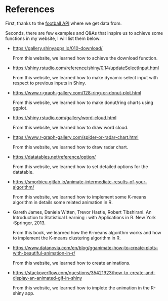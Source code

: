 # References

First, thanks to the [football API](https://www.api-football.com/) where we get
data from.

Seconds, there are few examples and Q&As that inspire us to achieve some 
functions in my website, I will list them below:

- https://gallery.shinyapps.io/010-download/

  From this website, we learned how to achieve the download function.

- https://shiny.rstudio.com/reference/shiny/0.14/updateSelectInput.html
  
  From this website, we learned how to make dynamic select input with respect to
  previous inputs in Shiny. 
  
- https://www.r-graph-gallery.com/128-ring-or-donut-plot.html

  From this website, we learned how to make donut/ring charts using ggplot. 

- https://shiny.rstudio.com/gallery/word-cloud.html
  
  From this website, we learned how to draw word cloud.

- https://www.r-graph-gallery.com/spider-or-radar-chart.html
  
  From this website, we learned how to draw radar chart.
  
- https://datatables.net/reference/option/
  
  From this website, we learned how to set detailed options for the datatable.  
  
- https://smorbieu.gitlab.io/animate-intermediate-results-of-your-algorithm/
  
  From this website, we learned how to implement some K-means algorithm in details 
  some related animation in R. 

- Gareth James, Daniela Witten, Trevor Hastie, Robert Tibshirani. An Introduction 
to Statistical Learning : with Applications in R. New York :Springer, 2013.  
  
  From this book, we learned how the K-means algorithm works and how to implement 
  the K-means clustering algorithm in R.  

- https://www.datanovia.com/en/blog/gganimate-how-to-create-plots-with-beautiful-animation-in-r/  
  
  From this website, we learned how to create animations.  

- https://stackoverflow.com/questions/35421923/how-to-create-and-display-an-animated-gif-in-shiny  
  
  From this website, we learned how to implete the animation in the R-shiny app.  




